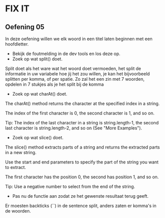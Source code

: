# FIX IT
## Oefening 05
In deze oefening willen we elk woord in een titel laten beginnen met een hoofdletter.
* Bekijk de foutmelding in de dev tools en los deze op.
* Zoek op wat split() doet.

Split doet als het ware wat het woord doet vermoeden,
het split de informatie in uw variabele hoe jij het zou willen,
je kan het bijvoorbeeld splitten per komma, of per spatie.
Zo zal het een zin met 7 woorden, opdelen in 7 stukjes als je het split bij de komma

* Zoek op wat charAt() doet.

The charAt() method returns the character at the specified index in a string.

The index of the first character is 0, the second character is 1, and so on.

Tip: The index of the last character in a string is string.length-1, the second last character is string.length-2, and so on (See "More Examples").




* Zoek op wat slice() doet.

The slice() method extracts parts of a string and returns the extracted parts in a new string.

Use the start and end parameters to specify the part of the string you want to extract.

The first character has the position 0, the second has position 1, and so on.

Tip: Use a negative number to select from the end of the string.


* Pas nu de functie aan zodat ze het gewenste resultaat terug geeft.

Er moesten backticks (``) in de sentence split, anders zaten er komma's in de woorden.

